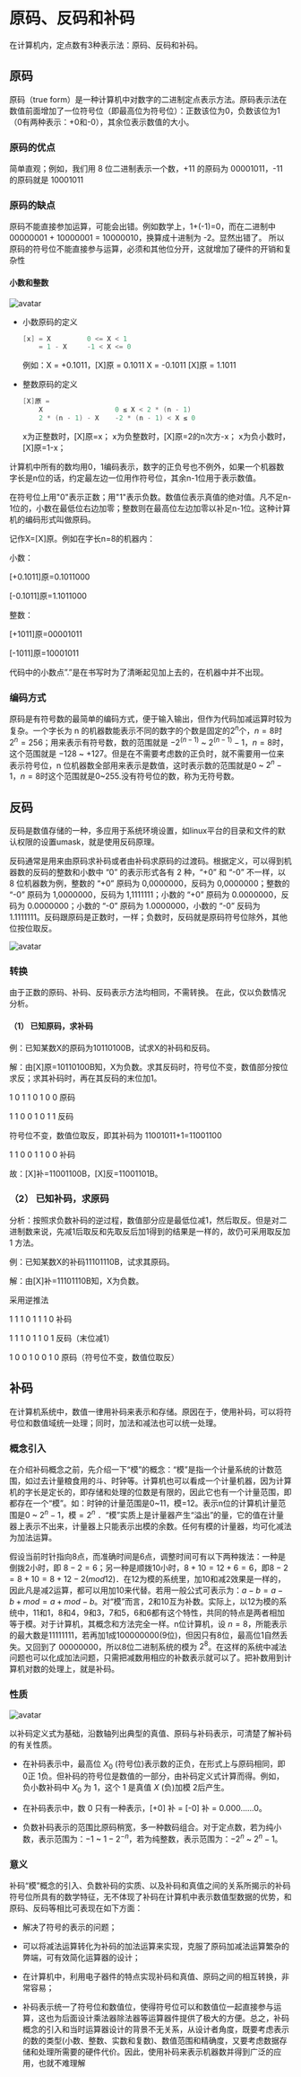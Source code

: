 # 原码、反码和补码

在计算机内，定点数有3种表示法：原码、反码和补码。

## 原码

原码（true form）是一种计算机中对数字的二进制定点表示方法。原码表示法在数值前面增加了一位符号位（即最高位为符号位）：正数该位为0，负数该位为1（0有两种表示：+0和-0），其余位表示数值的大小。

### 原码的优点

简单直观；例如，我们用 8 位二进制表示一个数，+11 的原码为 00001011，-11 的原码就是 10001011

### 原码的缺点

原码不能直接参加运算，可能会出错。例如数学上，1+(-1)=0，而在二进制中 00000001 + 10000001 = 10000010，换算成十进制为 -2。显然出错了。
所以原码的符号位不能直接参与运算，必须和其他位分开，这就增加了硬件的开销和复杂性

#### 小数和整数

![avatar](../image/bit-1.png)

- 小数原码的定义

    ```cpp
    [x] = X         0 <= X < 1
        = 1 - X     -1 < X <= 0
    ```

    例如：X = +0.1011，[X]原 = 0.1011
    X = -0.1011        [X]原 = 1.1011

- 整数原码的定义

    ```cpp
    [X]原 =
        X                  0 ≤ X < 2 * (n - 1)
        2 * (n - 1) - X    -2 * (n - 1) < X ≤ 0
    ```

    x为正整数时，[X]原=x；
    x为负整数时，[X]原=2的n次方-x；
    x为负小数时，[X]原=1-x；

计算机中所有的数均用0，1编码表示，数字的正负号也不例外，如果一个机器数字长是n位的话，约定最左边一位用作符号位，其余n-1位用于表示数值。

在符号位上用"0"表示正数；用"1"表示负数。数值位表示真值的绝对值。凡不足n-1位的，小数在最低位右边加零；整数则在最高位左边加零以补足n-1位。这种计算机的编码形式叫做原码。

记作X=[X]原。例如在字长n=8的机器内：

小数：

[+0.1011]原=0.1011000

[-0.1011]原=1.1011000

整数：

[+1011]原=00001011

[-1011]原=10001011

代码中的小数点”.”是在书写时为了清晰起见加上去的，在机器中并不出现。

### 编码方式

原码是有符号数的最简单的编码方式，便于输入输出，但作为代码加减运算时较为复杂。一个字长为 n 的机器数能表示不同的数字的个数是固定的$2^n$个，$n=8$时$2^n=256$；用来表示有符号数，数的范围就是 $-2^{(n-1)}$ ~ $2^{(n-1)}-1$，$n=8$时，这个范围就是 $-128$ ~ $+127$。但是在不需要考虑数的正负时，就不需要用一位来表示符号位，n 位机器数全部用来表示是数值，这时表示数的范围就是$0$ ~ $2^n-1$，$n=8$时这个范围就是0~255.没有符号位的数，称为无符号数。

## 反码

反码是数值存储的一种，多应用于系统环境设置，如linux平台的目录和文件的默认权限的设置umask，就是使用反码原理。

反码通常是用来由原码求补码或者由补码求原码的过渡码。根据定义，可以得到机器数的反码的整数和小数中 “0” 的表示形式各有 2 种，“+0” 和 “-0” 不一样，以 8 位机器数为例，整数的 “+0” 原码为 0,0000000，反码为 0,0000000；整数的 “-0” 原码为 1,0000000，反码为 1,1111111；小数的 “+0” 原码为 0.0000000，反码为 0.0000000；小数的 “-0” 原码为 1.0000000，小数的 “-0” 反码为 1.1111111。反码跟原码是正数时，一样；负数时，反码就是原码符号位除外，其他位按位取反。

![avatar](../image/bit-2.png)

### 转换

由于正数的原码、补码、反码表示方法均相同，不需转换。
在此，仅以负数情况分析。

#### （1） 已知原码，求补码

例：已知某数X的原码为10110100B，试求X的补码和反码。

解：由[X]原=10110100B知，X为负数。求其反码时，符号位不变，数值部分按位求反；求其补码时，再在其反码的末位加1。

1 0 1 1 0 1 0 0 原码

1 1 0 0 1 0 1 1 反码

符号位不变，数值位取反，即其补码为 11001011+1=11001100

1 1 0 0 1 1 0 0 补码

故：[X]补=11001100B，[X]反=11001101B。

### （2） 已知补码，求原码

分析：按照求负数补码的逆过程，数值部分应是最低位减1，然后取反。但是对二进制数来说，先减1后取反和先取反后加1得到的结果是一样的，故仍可采用取反加 1 方法。

例：已知某数X的补码11101110B，试求其原码。

解：由[X]补=11101110B知，X为负数。

采用逆推法

1 1 1 0 1 1 1 0 补码

1 1 1 0 1 1 0 1 反码（末位减1）

1 0 0 1 0 0 1 0 原码（符号位不变，数值位取反）

## 补码

在计算机系统中，数值一律用补码来表示和存储。原因在于，使用补码，可以将符号位和数值域统一处理；同时，加法和减法也可以统一处理。

### 概念引入

在介绍补码概念之前，先介绍一下“模”的概念：“模”是指一个计量系统的计数范围，如过去计量粮食用的斗、时钟等。计算机也可以看成一个计量机器，因为计算机的字长是定长的，即存储和处理的位数是有限的，因此它也有一个计量范围，即都存在一个“模”。如：时钟的计量范围是0~11，模=12。表示n位的计算机计量范围是$0$ ~ $2^n - 1$，模$=2^n$ ．“模”实质上是计量器产生“溢出”的量，它的值在计量器上表示不出来，计量器上只能表示出模的余数。任何有模的计量器，均可化减法为加法运算。

假设当前时针指向8点，而准确时间是6点，调整时间可有以下两种拨法：一种是倒拨2小时，即 $8-2=6$；另一种是顺拨10小时，$8+10=12+6=6$，即$8-2=8+10=8+12-2(mod 12)$．在12为模的系统里，加10和减2效果是一样的，因此凡是减2运算，都可以用加10来代替。若用一般公式可表示为：$a-b=a-b+mod=a+mod-b$。对“模”而言，2和10互为补数。实际上，以12为模的系统中，11和1，8和4，9和3，7和5，6和6都有这个特性，共同的特点是两者相加等于模。对于计算机，其概念和方法完全一样。n位计算机，设 $n=8$，所能表示的最大数是$11111111$，若再加$1$成$100000000$(9位)，但因只有8位，最高位1自然丢失。又回到了 $00000000$，所以8位二进制系统的模为 $2^8$。在这样的系统中减法问题也可以化成加法问题，只需把减数用相应的补数表示就可以了。把补数用到计算机对数的处理上，就是补码。

### 性质

![avatar](../image/bit-3.png)

以补码定义式为基础，沿数轴列出典型的真值、原码与补码表示，可清楚了解补码的有关性质。

- 在补码表示中，最高位 $X_0$ (符号位)表示数的正负，在形式上与原码相同，即 0正 1负。但补码的符号位是数值的一部分，由补码定义式计算而得。例如，负小数补码中 $X_0$ 为 1，这个 1 是真值 $X$ (负)加模 2后产生。

- 在补码表示中，数 0 只有一种表示，[+0] 补 = [-0] 补 = 0.000……0。

- 负数补码表示的范围比原码稍宽，多一种数码组合。对于定点数，若为纯小数，表示范围为：$-1$ ~ $1 - 2^{-n}$，若为纯整数，表示范围为：$-2^n$ ~ $2^n - 1$。

### 意义

补码“模”概念的引入、负数补码的实质、以及补码和真值之间的关系所揭示的补码符号位所具有的数学特征，无不体现了补码在计算机中表示数值型数据的优势，和原码、反码等相比可表现在如下方面：

- 解决了符号的表示的问题；

- 可以将减法运算转化为补码的加法运算来实现，克服了原码加减法运算繁杂的弊端，可有效简化运算器的设计；

- 在计算机中，利用电子器件的特点实现补码和真值、原码之间的相互转换，非常容易；

- 补码表示统一了符号位和数值位，使得符号位可以和数值位一起直接参与运算，这也为后面设计乘法器除法器等运算器件提供了极大的方便。总之，补码概念的引入和当时运算器设计的背景不无关系，从设计者角度，既要考虑表示的数的类型(小数、整数、实数和复数)、数值范围和精确度，又要考虑数据存储和处理所需要的硬件代价。因此，使用补码来表示机器数并得到广泛的应用，也就不难理解
